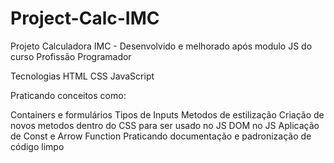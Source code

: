 # Project-Calc-IMC
Projeto Calculadora IMC - Desenvolvido e melhorado após modulo JS do curso Profissão Programador

Tecnologias
HTML
CSS
JavaScript

Praticando conceitos como:

Containers e formulários
Tipos de Inputs
Metodos de estilização
Criação de novos metodos dentro do CSS para ser usado no JS
DOM no JS
Aplicação de Const e Arrow Function
Praticando documentação e padronização de código limpo

